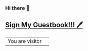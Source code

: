 ### Hi there 👋

## [Sign My Guestbook!!! :pen:](https://twitter.com/intent/tweet?text=Hi%20%40elixml%20%F0%9F%91%8B.%20I%20am%20saying%20hi%20from%20your%20Github%20profile!%20(https%3A%2F%2Fgithub.com%2Felirehema)%0A%0A)
<table>
  <tr>
    <td>You are visitor</td>
    <td><img src="https://ryan-lanciaux-counter.glitch.me/count.svg" alt="" /></td>
  </tr>
</table>

<!--
**elirehema/elirehema** is a ✨ _special_ ✨ repository because its `README.md` (this file) appears on your GitHub profile.

Here are some ideas to get you started:

- 🔭 I’m currently working on ...
- 🌱 I’m currently learning ...
- 👯 I’m looking to collaborate on ...
- 🤔 I’m looking for help with ...
- 💬 Ask me about ...
- 📫 How to reach me: ...
- 😄 Pronouns: ...
- ⚡ Fun fact: ...
-->
